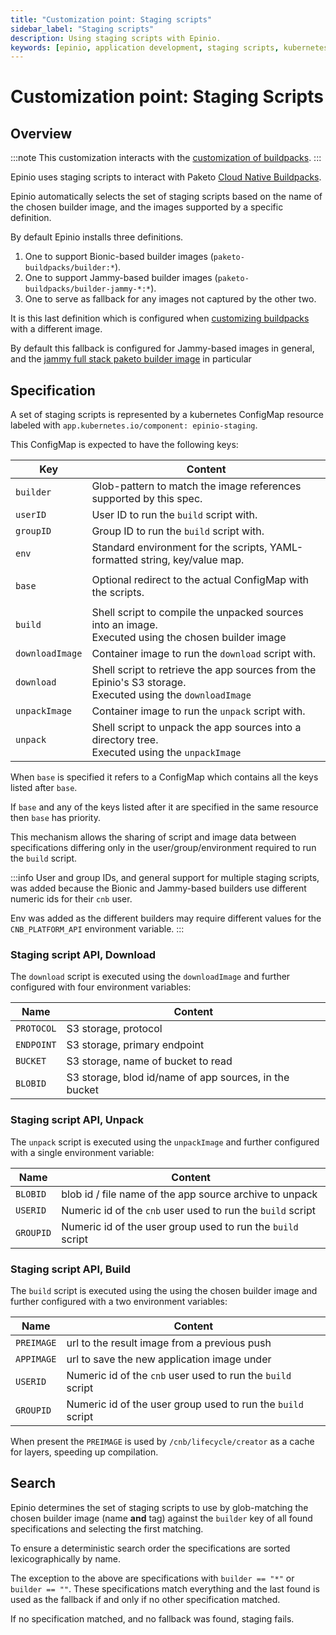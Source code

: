 ```yaml
---
title: "Customization point: Staging scripts"
sidebar_label: "Staging scripts"
description: Using staging scripts with Epinio.
keywords: [epinio, application development, staging scripts, kubernetes]
---
```


<head>
  <link rel="canonical" href="https://docs.epinio.io/references/customization/staging-scripts"/>
</head>

# Customization point: Staging Scripts

## Overview

:::note
This customization interacts with the
[customization of buildpacks](staging.md).
:::

Epinio uses staging scripts to interact with Paketo [Cloud Native Buildpacks](https://buildpacks.io/).

Epinio automatically selects the set of staging scripts based on the name of the chosen builder
image, and the images supported by a specific definition.

By default Epinio installs three definitions.

  1. One to support Bionic-based builder images (`paketo-buildpacks/builder:*`).
  1. One to support Jammy-based  builder images (`paketo-buildpacks/builder-jammy-*:*`).
  1. One to serve as fallback for any images not captured by the other two.

It is this last definition which is configured when [customizing buildpacks](staging.md)
with a different image.

By default this fallback is configured for Jammy-based images in general, and the
[jammy full stack paketo builder image](https://github.com/paketo-buildpacks/builder-jammy-full)
in particular

## Specification

A set of staging scripts is represented by a kubernetes ConfigMap resource labeled
with `app.kubernetes.io/component: epinio-staging`.

This ConfigMap is expected to have the following keys:

|Key		|Content   |
|---		|---	   |
|`builder`	|Glob-pattern to match the image references supported by this spec.	|
|`userID`	|User ID to run the `build` script with.				|
|`groupID`	|Group ID to run the `build` script with.				|
|`env`		|Standard environment for the scripts, YAML-formatted string, key/value map.	|
|||
|`base`		|Optional redirect to the actual ConfigMap with the scripts.		|
|||
|`build`	|Shell script to compile the unpacked sources into an image.<br/>Executed using the chosen builder image	|
|`downloadImage`|Container image to run the `download` script with.			|
|`download`	|Shell script to retrieve the app sources from the Epinio's S3 storage.<br/>Executed using the `downloadImage`	|
|`unpackImage`	|Container image to run the `unpack` script with.			|
|`unpack`	|Shell script to unpack the app sources into a directory tree.<br/>Executed using the `unpackImage`	|

When `base` is specified it refers to a ConfigMap which contains all the keys listed after `base`.

If `base` and any of the keys listed after it are specified in the same resource then `base` has
priority.

This mechanism allows the sharing of script and image data between specifications differing only in
the user/group/environment required to run the `build` script.

:::info
User and group IDs, and general support for multiple staging scripts, was added because
the Bionic and Jammy-based builders use different numeric ids for their `cnb` user.

Env was added as the different builders may require different values for the `CNB_PLATFORM_API`
environment variable.
:::

### Staging script API, Download

The `download` script is executed using the `downloadImage` and further configured
with four environment variables:

|Name	  	|Content						|
|---	  	|---							|
|`PROTOCOL`	|S3 storage, protocol					|
|`ENDPOINT`	|S3 storage, primary endpoint				|
|`BUCKET`	|S3 storage, name of bucket to read			|
|`BLOBID`	|S3 storage, blod id/name of app sources, in the bucket	|

### Staging script API, Unpack

The `unpack` script is executed using the `unpackImage` and further configured
with a single environment variable:

|Name	  	|Content							|
|---	  	|---								|
|`BLOBID`	|blob id / file name of the app source archive to unpack	|
|`USERID`	|Numeric id of the `cnb` user used to run the `build` script	|
|`GROUPID`	|Numeric id of the user group used to run the `build` script	|

### Staging script API, Build

The `build` script is executed using the using the chosen builder image and further configured with
a two environment variables:

|Name	  	|Content					|
|---	  	|---						|
|`PREIMAGE`	|url to the result image from a previous push	|
|`APPIMAGE`	|url to save the new application image under	|
|`USERID`	|Numeric id of the `cnb` user used to run the `build` script	|
|`GROUPID`	|Numeric id of the user group used to run the `build` script	|

When present the `PREIMAGE` is used by `/cnb/lifecycle/creator` as a cache for layers,
speeding up compilation.

## Search

Epinio determines the set of staging scripts to use by glob-matching the chosen builder image (name
__and__ tag) against the `builder` key of all found specifications and selecting the first matching.

To ensure a deterministic search order the specifications are sorted lexicographically by name.

The exception to the above are specifications with `builder == "*"` or `builder == ""`.  These
specifications match everything and the last found is used as the fallback if and only if no other
specification matched.

If no specification matched, and no fallback was found, staging fails.
